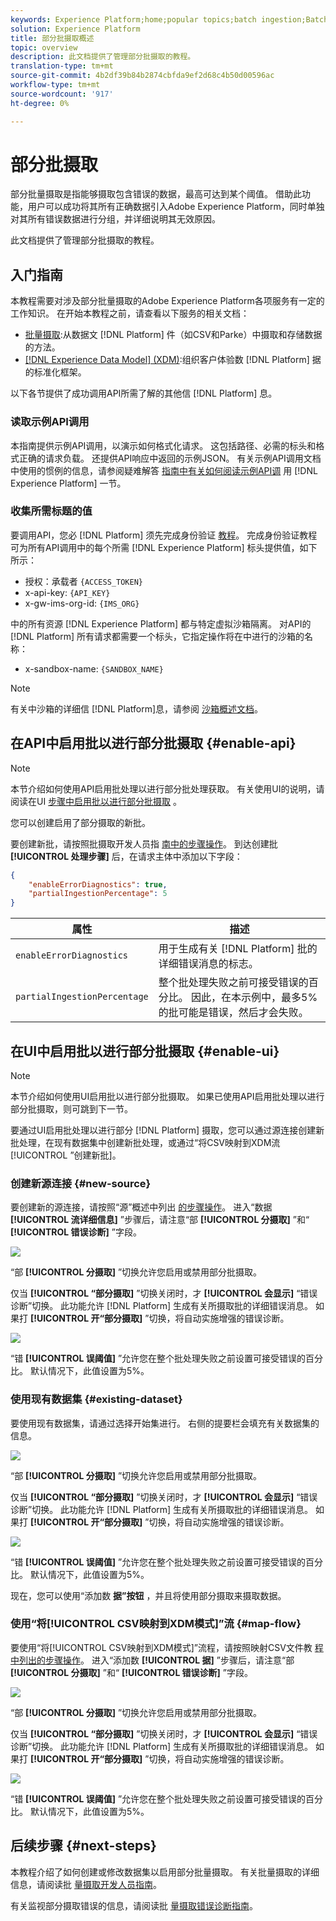 ```yaml
---
keywords: Experience Platform;home;popular topics;batch ingestion;Batch ingestion;partial ingestion;Partial ingestion;Retrieve error;retrieve error;Partial batch ingestion;partial batch ingestion;partial;ingestion;Ingestion;
solution: Experience Platform
title: 部分批摄取概述
topic: overview
description: 此文档提供了管理部分批摄取的教程。
translation-type: tm+mt
source-git-commit: 4b2df39b84b2874cbfda9ef2d68c4b50d00596ac
workflow-type: tm+mt
source-wordcount: '917'
ht-degree: 0%

---
```



# 部分批摄取

部分批量摄取是指能够摄取包含错误的数据，最高可达到某个阈值。 借助此功能，用户可以成功将其所有正确数据引入Adobe Experience Platform，同时单独对其所有错误数据进行分组，并详细说明其无效原因。

此文档提供了管理部分批摄取的教程。

## 入门指南

本教程需要对涉及部分批量摄取的Adobe Experience Platform各项服务有一定的工作知识。 在开始本教程之前，请查看以下服务的相关文档：

- [批量摄取](./overview.md):从数据文 [!DNL Platform] 件（如CSV和Parke）中摄取和存储数据的方法。
- [[!DNL Experience Data Model] (XDM)](../../xdm/home.md):组织客户体验数 [!DNL Platform] 据的标准化框架。

以下各节提供了成功调用API所需了解的其他信 [!DNL Platform] 息。

### 读取示例API调用

本指南提供示例API调用，以演示如何格式化请求。 这包括路径、必需的标头和格式正确的请求负载。 还提供API响应中返回的示例JSON。 有关示例API调用文档中使用的惯例的信息，请参阅疑难解答 [指南中有关如何阅读示例API调](../../landing/troubleshooting.md#how-do-i-format-an-api-request) 用 [!DNL Experience Platform] 一节。

### 收集所需标题的值

要调用API，您必 [!DNL Platform] 须先完成身份验证 [教程](../../tutorials/authentication.md)。 完成身份验证教程可为所有API调用中的每个所需 [!DNL Experience Platform] 标头提供值，如下所示：

- 授权：承载者 `{ACCESS_TOKEN}`
- x-api-key: `{API_KEY}`
- x-gw-ims-org-id: `{IMS_ORG}`

中的所有资源 [!DNL Experience Platform] 都与特定虚拟沙箱隔离。 对API的 [!DNL Platform] 所有请求都需要一个标头，它指定操作将在中进行的沙箱的名称：

- x-sandbox-name: `{SANDBOX_NAME}`

>[!NOTE]
>
>有关中沙箱的详细信 [!DNL Platform]息，请参阅 [沙箱概述文档](../../sandboxes/home.md)。

## 在API中启用批以进行部分批摄取 {#enable-api}

>[!NOTE]
>
>本节介绍如何使用API启用批处理以进行部分批处理获取。 有关使用UI的说明，请阅读在UI [步骤中启用批以进行部分批摄取](#enable-ui) 。

您可以创建启用了部分摄取的新批。

要创建新批，请按照批摄取开发人员指 [南中的步骤操作](./api-overview.md)。 到达创建批 **[!UICONTROL 处理步骤]** 后，在请求主体中添加以下字段：

```json
{
    "enableErrorDiagnostics": true,
    "partialIngestionPercentage": 5
}
```

| 属性 | 描述 |
| -------- | ----------- |
| `enableErrorDiagnostics` | 用于生成有关 [!DNL Platform] 批的详细错误消息的标志。 |
| `partialIngestionPercentage` | 整个批处理失败之前可接受错误的百分比。 因此，在本示例中，最多5%的批可能是错误，然后才会失败。 |


## 在UI中启用批以进行部分批摄取 {#enable-ui}

>[!NOTE]
>
>本节介绍如何使用UI启用批以进行部分批摄取。 如果已使用API启用批处理以进行部分批摄取，则可跳到下一节。

要通过UI启用批处理以进行部分 [!DNL Platform] 摄取，您可以通过源连接创建新批处理，在现有数据集中创建新批处理，或通过“将CSV映射到XDM流[!UICONTROL ”创建新批]。

### 创建新源连接 {#new-source}

要创建新的源连接，请按照“源”概述中列出 [的步骤操作](../../sources/home.md)。 进入“数据 **[!UICONTROL 流详细信息]** ”步骤后，请注意“部 **[!UICONTROL 分摄取]** ”和“ **[!UICONTROL 错误诊断]** ”字段。

![](../images/batch-ingestion/partial-ingestion/configure-batch.png)

“部 **[!UICONTROL 分摄取]** ”切换允许您启用或禁用部分批摄取。

仅当 **[!UICONTROL “部分摄取]** ”切换关闭时，才 **[!UICONTROL 会显示]** “错误诊断”切换。 此功能允许 [!DNL Platform] 生成有关所摄取批的详细错误消息。 如果打 **[!UICONTROL 开“部分摄取]** ”切换，将自动实施增强的错误诊断。

![](../images/batch-ingestion/partial-ingestion/configure-batch-partial-ingestion-focus.png)

“错 **[!UICONTROL 误阈值]** ”允许您在整个批处理失败之前设置可接受错误的百分比。 默认情况下，此值设置为5%。

### 使用现有数据集 {#existing-dataset}

要使用现有数据集，请通过选择开始集进行。 右侧的提要栏会填充有关数据集的信息。

![](../images/batch-ingestion/partial-ingestion/monitor-dataset.png)

“部 **[!UICONTROL 分摄取]** ”切换允许您启用或禁用部分批摄取。

仅当 **[!UICONTROL “部分摄取]** ”切换关闭时，才 **[!UICONTROL 会显示]** “错误诊断”切换。 此功能允许 [!DNL Platform] 生成有关所摄取批的详细错误消息。 如果打 **[!UICONTROL 开“部分摄取]** ”切换，将自动实施增强的错误诊断。

![](../images/batch-ingestion/partial-ingestion/monitor-dataset-partial-ingestion-focus.png)

“错 **[!UICONTROL 误阈值]** ”允许您在整个批处理失败之前设置可接受错误的百分比。 默认情况下，此值设置为5%。

现在，您可以使用“添加数 **据”按钮** ，并且将使用部分摄取来摄取数据。

### 使用“将[!UICONTROL CSV映射到XDM模式]”流 {#map-flow}

要使用“将[!UICONTROL CSV映射到XDM模式]”流程，请按照映射CSV文件教 [程中列出的步骤操作](../tutorials/map-a-csv-file.md)。 进入“添加数 **[!UICONTROL 据]** ”步骤后，请注意“部 **[!UICONTROL 分摄取]** ”和“ **[!UICONTROL 错误诊断]** ”字段。

![](../images/batch-ingestion/partial-ingestion/xdm-csv-workflow.png)

“部 **[!UICONTROL 分摄取]** ”切换允许您启用或禁用部分批摄取。

仅当 **[!UICONTROL “部分摄取]** ”切换关闭时，才 **[!UICONTROL 会显示]** “错误诊断”切换。 此功能允许 [!DNL Platform] 生成有关所摄取批的详细错误消息。 如果打 **[!UICONTROL 开“部分摄取]** ”切换，将自动实施增强的错误诊断。

![](../images/batch-ingestion/partial-ingestion/xdm-csv-workflow-partial-ingestion-focus.png)

“错 **[!UICONTROL 误阈值]** ”允许您在整个批处理失败之前设置可接受错误的百分比。 默认情况下，此值设置为5%。

## 后续步骤 {#next-steps}

本教程介绍了如何创建或修改数据集以启用部分批量摄取。 有关批量摄取的详细信息，请阅读批 [量摄取开发人员指南](./api-overview.md)。

有关监视部分摄取错误的信息，请阅读批 [量摄取错误诊断指南](../quality/error-diagnostics.md)。
